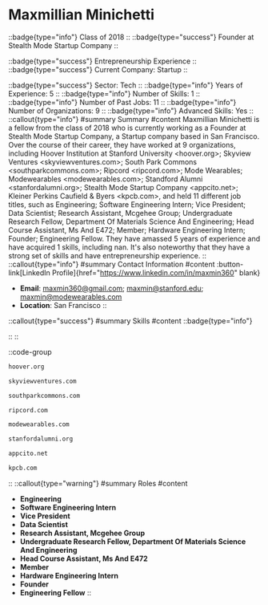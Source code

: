 # Maxmillian Minichetti
::badge{type="info"}
Class of 2018
::
::badge{type="success"}
Founder at Stealth Mode Startup Company
::

::badge{type="success"}
Entrepreneurship Experience
::
::badge{type="success"}
Current Company: Startup
::

::badge{type="success"}
Sector: Tech
::
::badge{type="info"}
Years of Experience: 5
::
::badge{type="info"}
Number of Skills: 1
::
::badge{type="info"}
Number of Past Jobs: 11
::
::badge{type="info"}
Number of Organizations: 9
::
::badge{type="info"}
Advanced Skills: Yes
::
::callout{type="info"}
#summary
Summary
#content
Maxmillian Minichetti is a fellow from the class of 2018 who is currently working as a Founder at Stealth Mode Startup Company, a Startup company based in San Francisco. Over the course of their career, they have worked at 9 organizations, including Hoover Institution at Stanford University <hoover.org>; Skyview Ventures <skyviewventures.com>; South Park Commons <southparkcommons.com>; Ripcord <ripcord.com>; Mode Wearables; Modewearables <modewearables.com>; Standford Alumni <stanfordalumni.org>; Stealth Mode Startup Company <appcito.net>; Kleiner Perkins Caufield & Byers <kpcb.com>, and held 11 different job titles, such as Engineering; Software Engineering Intern; Vice President; Data Scientist; Research Assistant, Mcgehee Group; Undergraduate Research Fellow, Department Of Materials Science And Engineering; Head Course Assistant, Ms And E472; Member; Hardware Engineering Intern; Founder; Engineering Fellow. They have amassed 5 years of experience and have acquired 1 skills, including nan. It's also noteworthy that they have a strong set of skills and have entrepreneurship experience.
::
::callout{type="info"}
#summary
Contact Information
#content
:button-link[LinkedIn Profile]{href="https://www.linkedin.com/in/maxmin360" blank}
- **Email**: maxmin360@gmail.com; maxmin@stanford.edu; maxmin@modewearables.com
- **Location**: San Francisco
::

::callout{type="success"}
#summary
Skills
#content
::badge{type="info"}

::
::

::code-group
```bash [Hoover Institution at Stanford University]
hoover.org
```
```bash [Skyview Ventures]
skyviewventures.com
```
```bash [South Park Commons]
southparkcommons.com
```
```bash [Ripcord]
ripcord.com
```
```bash [Modewearables]
modewearables.com
```
```bash [Standford Alumni]
stanfordalumni.org
```
```bash [Stealth Mode Startup Company]
appcito.net
```
```bash [Kleiner Perkins Caufield & Byers]
kpcb.com
```
::
::callout{type="warning"}
#summary
Roles
#content
- **Engineering**
- **Software Engineering Intern**
- **Vice President**
- **Data Scientist**
- **Research Assistant, Mcgehee Group**
- **Undergraduate Research Fellow, Department Of Materials Science And Engineering**
- **Head Course Assistant, Ms And E472**
- **Member**
- **Hardware Engineering Intern**
- **Founder**
- **Engineering Fellow**
::

